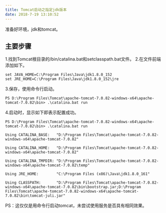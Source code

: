 ```yaml
---
title: Tomcat启动之指定jdk版本
date: 2018‎-7‎-‎19‎ ‏‎13:10:52
---
```


准备好环境，jdk和tomcat。

## 主要步骤

1.找到Tomcat根目录的/bin/catalina.bat和setclasspath.bat文件。
2.在文件前端添加如下。

```
set JAVA_HOME=C:\Program Files\Java\jdk1.8.0_152
set JRE_HOME=C:\Program Files\Java\jdk1.8.0_152\jre
```

3.保存，使用命令行启动。

```
PS D:\Program Files\Tomcat\apache-tomcat-7.0.82-windows-x64\apache-tomcat-7.0.82\bin> .\catalina.bat run
```

4.启动时，显示如下即表示配置成功。

```
PS D:\Program Files\Tomcat\apache-tomcat-7.0.82-windows-x64\apache-tomcat-7.0.82\bin> .\catalina.bat run

Using CATALINA_BASE:   "D:\Program Files\Tomcat\apache-tomcat-7.0.82-windows-x64\apache-tomcat-7.0.82"

Using CATALINA_HOME:   "D:\Program Files\Tomcat\apache-tomcat-7.0.82-windows-x64\apache-tomcat-7.0.82"

Using CATALINA_TMPDIR: "D:\Program Files\Tomcat\apache-tomcat-7.0.82-windows-x64\apache-tomcat-7.0.82\temp"

Using JRE_HOME:        "C:\Program Files (x86)\Java\jdk1.8.0_161"

Using CLASSPATH:       "D:\Program Files\Tomcat\apache-tomcat-7.0.82-windows-x64\apache-tomcat-7.0.82\bin\bootstrap.jar;D:\Program Files\Tomcat\apache-tomcat-7.0.82-windows-x64\apache-tomcat-7.0.82\bin\tomcat-juli.jar"
```

PS：这仅仅是用命令行启动tomcat，未尝试使用服务是否具有相同效果。